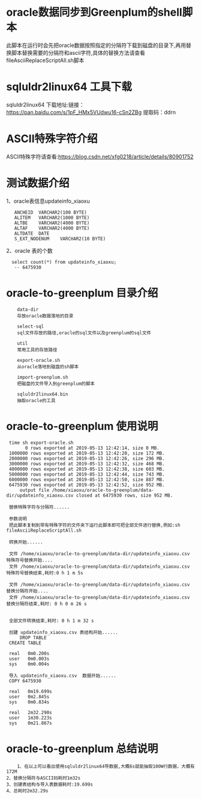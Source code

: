 # oracle数据同步到Greenplum的shell脚本
  此脚本在运行时会先把oracle数据按照指定的分隔符下载到磁盘的目录下,再用替换脚本替换需要的分隔符和ascii字符,具体的替换方法请查看fileAsciiReplaceScriptAll.sh脚本
# sqluldr2linux64 工具下载
   sqluldr2linux64 下载地址:链接：https://pan.baidu.com/s/1pF_HMx5VUdwu16-cSn2ZBg   提取码：ddrn 

# ASCII特殊字符介绍
  ASCII特殊字符请查看:https://blog.csdn.net/xfg0218/article/details/80901752
  
# 测试数据介绍
  1、oracle表信息updateinfo_xiaoxu

       ANCHEID	VARCHAR2(100 BYTE)
       ALITEM	VARCHAR2(1000 BYTE)
       ALTBE	VARCHAR2(4000 BYTE)
       ALTAF	VARCHAR2(4000 BYTE)
       ALTDATE	DATE
       S_EXT_NODENUM	VARCHAR2(10 BYTE)
   2、oracle 表的个数

      select count(*) from updateinfo_xiaoxu;
       -- 6475930
# oracle-to-greenplum 目录介绍
        data-dir
        存放oracle数据落地的目录

        select-sql
        sql文件存放的路径,oracle的sql文件以及greenplum的sql文件

        util
        常用工具的存放路径

        export-oracle.sh
        从oracle落地到磁盘的sh脚本

        import-greenplum.sh
        把磁盘的文件导入到greenplum的脚本

        sqluldr2linux64.bin
        抽取oracle的工具
# oracle-to-greenplum 使用说明

     time sh export-oracle.sh 
           0 rows exported at 2019-05-13 12:42:14, size 0 MB.
     1000000 rows exported at 2019-05-13 12:42:20, size 172 MB.
     2000000 rows exported at 2019-05-13 12:42:26, size 296 MB.
     3000000 rows exported at 2019-05-13 12:42:32, size 468 MB.
     4000000 rows exported at 2019-05-13 12:42:38, size 603 MB.
     5000000 rows exported at 2019-05-13 12:42:44, size 743 MB.
     6000000 rows exported at 2019-05-13 12:42:50, size 887 MB.
     6475930 rows exported at 2019-05-13 12:42:52, size 952 MB.
         output file /home/xiaoxu/oracle-to-greenplum/data-dir/updateinfo_xiaoxu.csv closed at 6475930 rows, size 952 MB.

	 替换特殊字符与分隔符......
	 
	 参数说明
	 把此脚本复制到带有特殊字符的文件夹下运行此脚本即可把全部文件进行替换,例如:sh fileAsciiReplaceScriptAll.sh

	 转换开始...... 

	 文件 /home/xiaoxu/oracle-to-greenplum/data-dir/updateinfo_xiaoxu.csv 特殊符号替换开始....
	 文件 /home/xiaoxu/oracle-to-greenplum/data-dir/updateinfo_xiaoxu.csv 特殊符号替换结束,耗时:0 h 1 m 5s

	 文件 /home/xiaoxu/oracle-to-greenplum/data-dir/updateinfo_xiaoxu.csv 替换分隔符开始....
	 文件 /home/xiaoxu/oracle-to-greenplum/data-dir/updateinfo_xiaoxu.csv 替换分隔符结束,耗时: 0 h 0 m 26 s


	 全部文件转换结束,耗时: 0 h 1 m 32 s
	 
	 创建 updateinfo_xiaoxu.csv 表结构开始...... 
         DROP TABLE
	 CREATE TABLE

	 real	0m0.200s
	 user	0m0.003s
	 sys	0m0.004s

 	 导入 updateinfo_xiaoxu.csv  数据开始......
	 COPY 6475930

	 real	0m19.699s
	 user	0m2.845s
	 sys	0m0.834s

	 real	2m32.290s
	 user	1m30.223s
	 sys	0m21.867s

# oracle-to-greenplum 总结说明
        1、在以上可以看出使用sqluldr2linux64导数据,大概6s就能抽取100W行数据，大概有172M
	2、替换分隔符与ASCII码耗时1m32s
	3、创建表结构与导入表数据耗时:19.699s
	4、总耗时2m32.29s
